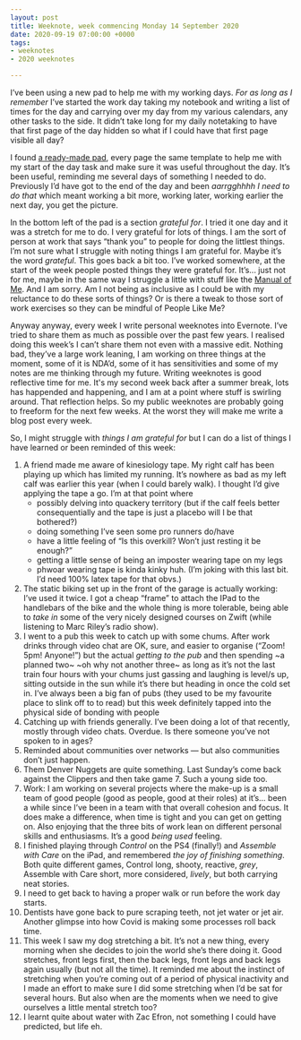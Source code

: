 ```yaml
---
layout: post
title: Weeknote, week commencing Monday 14 September 2020
date: 2020-09-19 07:00:00 +0000
tags:
- weeknotes
- 2020 weeknotes

---
```

I’ve been using a new pad to help me with my working days. _For as long as I remember_ I’ve started the work day taking my notebook and writing a list of times for the day and carrying over my day from my various calendars, any other tasks to the side. It didn’t take long for my daily notetaking to have that first page of the day hidden so what if I could have that first page visible all day?

I found [a ready-made pad](https://malpaper.com/collections/all/products/daily-planner-pad), every page the same template to help me with my start of the day task and make sure it was useful throughout the day. It’s been useful, reminding me several days of something I needed to do. Previously I’d have got to the end of the day and been _aarrgghhhh I need to do that_ which meant working a bit more, working later, working earlier the next day, you get the picture.

In the bottom left of the pad is a section _grateful for_. I tried it one day and it was a stretch for me to do. I very grateful for lots of things. I am the sort of person at work that says “thank you” to people for doing the littlest things. I’m not sure what I struggle with noting things I am grateful for. Maybe it’s the word _grateful_. This goes back a bit too. I’ve worked somewhere, at the start of the week people posted things they were grateful for. It’s... just not for me, maybe in the same way I struggle a little with stuff like the [Manual of Me](https://www.manualof.me). And I am sorry. Am I not being as inclusive as I could be with my reluctance to do these sorts of things? Or is there a tweak to those sort of work exercises so they can be mindful of People Like Me?

Anyway anyway, every week I write personal weeknotes into Evernote. I’ve tried to share them as much as possible over the past few years. I realised doing this week’s I can’t share them not even with a massive edit. Nothing bad, they’ve a large work leaning, I am working on three things at the moment, some of it is NDA’d, some of it has sensitivities and some of my notes are me thinking through my future. Writing weeknotes is good reflective time for me. It's my second week back after a summer break, lots has happended and happening, and I am at a point where stuff is swirling around. That reflection helps. So my public weeknotes are probably going to freeform for the next few weeks. At the worst they will make me write a blog post every week.

So, I might struggle with _things I am grateful for_ but I can do a list of things I have learned or been reminded of this week:

 1. A friend made me aware of kinesiology tape. My right calf has been playing up which has limited my running. It’s nowhere as bad as my left calf was earlier this year (when I could barely walk). I thought I’d give applying the tape a go. I’m at that point where
    * possibly delving into quackery territory (but if the calf feels better consequentially and the tape is just a placebo will I be that bothered?)
    * doing something I’ve seen some pro runners do/have
    * have a little feeling of “Is this overkill? Won’t just resting it be enough?”
    * getting a little sense of being an imposter wearing tape on my legs
    * phwoar wearing tape is kinda kinky huh. (I’m joking with this last bit. I’d need 100% latex tape for that obvs.)
 2. The static biking set up in the front of the garage is actually working: I’ve used it twice. I got a cheap “frame” to attach the IPad to the handlebars of the bike and the whole thing is more tolerable, being able to _take in_ some of the very nicely designed courses on Zwift (while listening to Marc Riley’s radio show).
 3. I went to a pub this week to catch up with some chums. After work drinks through video chat are OK, sure, and easier to organise (“Zoom! 5pm! Anyone!”) but the actual _getting to the pub_ and then spending \~a planned two\~ \~oh why not another three\~ as long as it’s not the last train four hours with your chums just gassing and laughing is level/s up, sitting outside in the sun while it’s there but heading in once the cold set in. I’ve always been a big fan of pubs (they used to be my favourite place to slink off to to read) but this week definitely tapped into the physical side of bonding with people
 4. Catching up with friends generally. I’ve been doing a lot of that recently, mostly through video chats. Overdue. Is there someone you’ve not spoken to in ages?
 5. Reminded about communities over networks — but also communities don’t just happen.
 6. Them Denver Nuggets are quite something. Last Sunday’s come back against the Clippers and then take game 7. Such a young side too.
 7. Work: I am working on several projects where the make-up is a small team of good people (good as people, good at their roles) at it’s... been a while since I’ve been in a team with that overall cohesion and focus. It does make a difference, when time is tight and you can get on getting on. Also enjoying that the three bits of work lean on different personal skills and enthusiasms. It’s a good _being used_ feeling.
 8. I finished playing through _Control_ on the PS4 (finally!) and _Assemble with Care_ on the iPad, and remembered _the joy of finishing something_. Both quite different games, Control long, shooty, reactive, _grey_, Assemble with Care short, more considered, _lively_, but both carrying neat stories.
 9. I need to get back to having a proper walk or run before the work day starts.
10. Dentists have gone back to pure scraping teeth, not jet water or jet air. Another glimpse into how Covid is making some processes roll back time.
11. This week I saw my dog stretching a bit. It’s not a new thing, every morning when she decides to join the world she’s there doing it. Good stretches, front legs first, then the back legs, front legs and back legs again usually (but not all the time). It reminded me about the instinct of stretching when you’re coming out of a period of physical inactivity and I made an effort to make sure I did some stretching when I’d be sat for several hours. But also when are the moments when we need to give ourselves a little mental stretch too?
12. I learnt quite about water with Zac Efron, not something I could have predicted, but life eh.